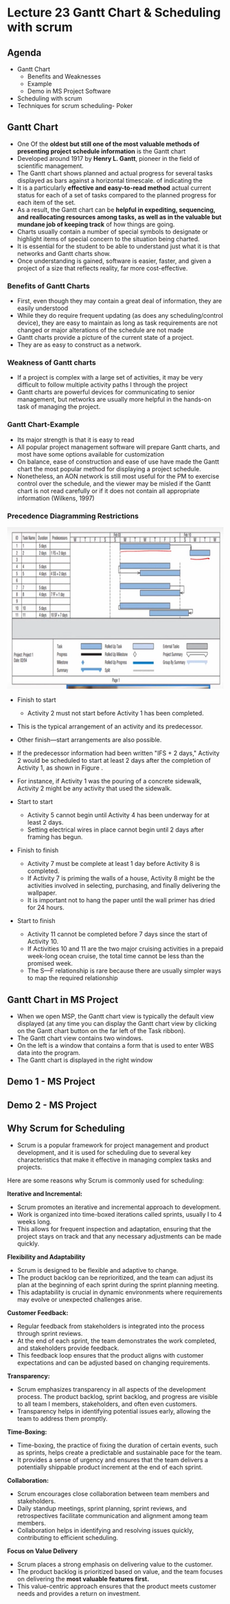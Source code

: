 # Lecture 23 Gantt Chart & Scheduling with scrum

## Agenda

* Gantt Chart
    * Benefits and Weaknesses
    * Example
    * Demo in MS Project Software
* Scheduling with scrum
* Techniques for scrum scheduling- Poker 

## Gantt Chart

* One Of the **oldest but still one of the most valuable methods of presenting project schedule
information** is the Gantt chart
* Developed around 1917 by
**Henry L. Gantt**,
pioneer in the field of scientific management.
* The Gantt chart shows planned and actual progress
for several tasks displayed as bars against a
horizontal timescale.
of indicating the
* It is a particularly
**effective and easy-to-read method**
actual current status for each of a set of tasks compared to the planned
progress for each item of the set.
* As a result, the Gantt chart can be **helpful in expediting, sequencing, and
reallocating resources among tasks, as well as in the valuable but mundane
job of keeping track** of how things are going.
* Charts usually contain a number of special symbols to designate or highlight
items of special concern to the situation being charted.
* It is essential for the student to be able to understand just what it is that
networks and Gantt charts show.
* Once understanding is gained, software is easier, faster, and given a project
of a size that reflects reality, far more cost-effective.

### Benefits of Gantt Charts

* First, even though they may contain a great deal of
information, they are easily understood
* While they do require frequent updating (as does any
scheduling/control device), they are easy to maintain as long
as task requirements are not changed or major alterations of
the schedule are not made
* Gantt charts provide a picture of the current state of a project.
* They are as easy to construct as a network.

### Weakness of Gantt charts

* If a project is complex with a large set of activities, it
may be very difficult to follow multiple activity paths I
through the project
* Gantt charts are powerful devices for communicating
to senior management, but networks are usually more
helpful in the hands-on task of managing the project.

### Gantt Chart-Example 

* Its major strength is that it is easy to read
* All popular project management software will prepare Gantt charts, and
most have some options available for customization
* On balance, ease of construction and ease of use have made the Gantt chart
the most popular method for displaying a project schedule.
* Nonetheless, an AON network is still most useful for
the PM to exercise control over the schedule, and the
viewer may be misled if the Gantt chart is not read
carefully or if it does not contain all appropriate
information (Wilkens, 1997)

### Precedence Diagramming Restrictions

![alt text](image-55.png)

* Finish to start
    * Activity 2 must not start before Activity 1 has been
completed.
* This is the typical arrangement of an activity and its
predecessor.
* Other finish—start arrangements are also possible.
* If the predecessor information had been written "IFS +
2 days," Activity 2 would be scheduled to start at least 2 days
after the completion of Activity 1, as shown in Figure .
* For instance, if Activity 1 was the pouring of a concrete
sidewalk, Activity 2 might be any activity that used the
sidewalk.

* Start to start
    * Activity 5 cannot begin until Activity 4 has
been underway for at least 2 days.
    * Setting electrical wires in place cannot begin
until 2 days after framing has begun.

* Finish to finish
    * Activity 7 must be complete at least 1 day before
Activity 8 is completed.
    * If Activity 7 is priming the walls of a house, Activity
8 might be the activities involved in selecting,
purchasing, and finally delivering the wallpaper.
    * It is important not to hang the paper until the wall
primer has dried for 24 hours.

* Start to finish
    * Activity 11 cannot be completed before 7 days since
the start of Activity 10.
    * If Activities 10 and 11 are the two major cruising
activities in a prepaid week-long ocean cruise, the
total time cannot be less than the promised week.
    * The S—F relationship is rare because there are usually
simpler ways to map the required relationship

## Gantt Chart in MS Project

* When we open MSP, the Gantt chart view is typically the default view
displayed (at any time you can display the Gantt chart view by clicking on the
Gantt chart button on the far left of the Task ribbon).
* The Gantt chart view contains two windows.
* On the left is a window that contains a form that is used to enter WBS data into the program.
* The Gantt chart is displayed in the right window


## Demo 1 - MS Project

## Demo 2 - MS Project

## Why Scrum for Scheduling
* Scrum is a popular framework for project management and product
development, and it is used for scheduling due to several key
characteristics that make it effective in managing complex tasks and
projects.

Here are some reasons why Scrum is commonly used for scheduling:  

**Iterative and Incremental:**  
* Scrum promotes an iterative and incremental approach to development.
* Work is organized into time-boxed iterations called sprints, usually I to 4
weeks long.
* This allows for frequent inspection and adaptation,
ensuring that the project stays on track and that any
necessary adjustments can be made quickly.

**Flexibility and Adaptability**  
* Scrum is designed to be flexible and adaptive to change.
* The product backlog can be reprioritized, and the team can adjust its plan at
the beginning of each sprint during the sprint planning meeting.
* This adaptability is crucial in dynamic environments where requirements
may evolve or unexpected challenges arise.

**Customer Feedback:**  
* Regular feedback from stakeholders is integrated into the process through
sprint reviews.
* At the end of each sprint, the team demonstrates the work completed, and
stakeholders provide feedback.
* This feedback loop ensures that the product aligns
with customer expectations and can be adjusted
based on changing requirements.

**Transparency:**  
* Scrum emphasizes transparency in all aspects of the development process.
The product backlog, sprint backlog, and progress are visible to all team I
members, stakeholders, and often even customers.
* Transparency helps in identifying potential issues early, allowing the team
to address them promptly.

**Time-Boxing:**  
* Time-boxing, the practice of fixing the duration of certain events, such as
sprints, helps create a predictable and sustainable pace for the team.
* It provides a sense of urgency and ensures that the team delivers a
potentially shippable product increment at the end of each sprint.

**Collaboration:**  
* Scrum encourages close collaboration between team members and
stakeholders.
* Daily standup meetings, sprint planning, sprint reviews, and retrospectives
facilitate communication and alignment among team members.
* Collaboration helps in identifying and resolving issues
quickly, contributing to efficient scheduling.

**Focus on Value Delivery**  
* Scrum places a strong emphasis on delivering value to the customer.
* The product backlog is prioritized based on value, and the team focuses on
delivering the **most valuable features first.**
* This value-centric approach ensures that the product meets customer
needs and provides a return on investment.